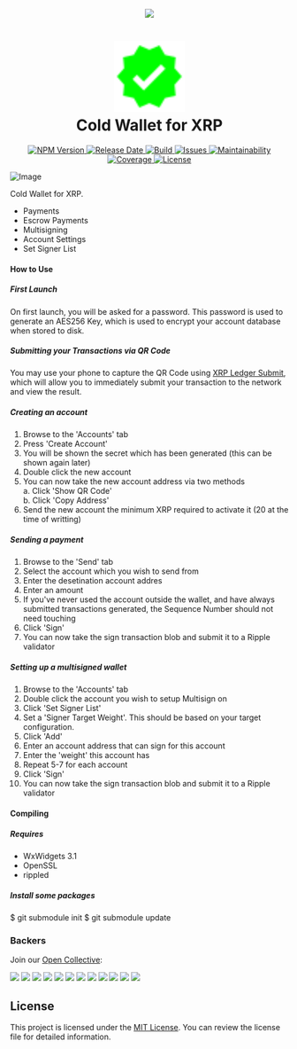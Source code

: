 <!-- Nothing weird to see here -->
<p align="center">
  <a href="https://readme.andyruwruw.com/api/now-playing?open">
    <!-- Music bars move to the beat and are colored based on the track's happiness, danceability and energy! -->
    <img src="https://raw.githubusercontent.com/andyruwruw/andyruwruw/master/example/now-playing.svg">
    <!-- This is how you'd make the call dynamically <img src="https://readme.andyruwruw.com/api/now-playing"> -->
  </a>
</p>

<h1 align="center">
  <img width="128" src="https://raw.githubusercontent.com/andreashuber69/verify-coldcard-dice-seed/develop/doc/icon.svg?sanitize=true"><br>
  Cold Wallet for XRP
</h1>
<p align="center">
  <a href="https://www.npmjs.com/package/verify-coldcard-dice-seed">
    <img src="https://img.shields.io/npm/v/verify-coldcard-dice-seed" alt="NPM Version">
  </a>
  <a href="https://github.com/andreashuber69/verify-coldcard-dice-seed/releases">
    <img src="https://img.shields.io/github/release-date/andreashuber69/verify-coldcard-dice-seed.svg" alt="Release Date">
  </a>
  <a href="https://travis-ci.com/github/andreashuber69/verify-coldcard-dice-seed">
    <img src="https://travis-ci.com/andreashuber69/verify-coldcard-dice-seed.svg?branch=master" alt="Build">
  </a>
  <a href="https://github.com/andreashuber69/verify-coldcard-dice-seed/issues">
    <img src="https://img.shields.io/github/issues-raw/andreashuber69/verify-coldcard-dice-seed.svg" alt="Issues">
  </a>
  <a href="https://codeclimate.com/github/andreashuber69/verify-coldcard-dice-seed/maintainability">
    <img src="https://api.codeclimate.com/v1/badges/117c9f61c524756193a5/maintainability" alt="Maintainability">
  </a>
  <a href="https://coveralls.io/github/andreashuber69/verify-coldcard-dice-seed?branch=develop">
    <img src="https://coveralls.io/repos/github/andreashuber69/verify-coldcard-dice-seed/badge.svg?branch=develop" alt="Coverage">
  </a>
  <a href="https://github.com/andreashuber69/verify-coldcard-dice-seed/blob/develop/LICENSE">
    <img src="https://img.shields.io/github/license/andreashuber69/verify-coldcard-dice-seed.svg" alt="License">
  </a>
</p>  

![Image](https://cloud.githubusercontent.com/assets/1327406/23770057/a87ecda8-0565-11e7-9886-094020fae4e4.png "Image")

Cold Wallet for XRP.

* Payments
* Escrow Payments
* Multisigning
* Account Settings
* Set Signer List


#### How to Use


##### First Launch

On first launch, you will be asked for a password. 
This password is used to generate an AES256 Key, which is used to encrypt your account database when stored to disk.

##### Submitting your Transactions via QR Code

You may use your phone to capture the QR Code using [XRP Ledger Submit](https://binz.io/), which will allow you to immediately submit your transaction to the network and view the result.

##### Creating an account

1. Browse to the 'Accounts' tab
2. Press 'Create Account'
3. You will be shown the secret which has been generated (this can be shown again later)
4. Double click the new account
5. You can now take the new account address via two methods  
  a. Click 'Show QR Code'  
  b. Click 'Copy Address'  
6. Send the new account the minimum XRP required to activate it (20 at the time of writting)


##### Sending a payment

1. Browse to the 'Send' tab
2. Select the account which you wish to send from
3. Enter the desetination account addres
4. Enter an amount
5. If you've never used the account outside the wallet, and have always submitted transactions generated, the Sequence Number should not need touching
6. Click 'Sign'
7. You can now take the sign transaction blob and submit it to a Ripple validator


##### Setting up a multisigned wallet

1. Browse to the 'Accounts' tab
2. Double click the account you wish to setup Multisign on
3. Click 'Set Signer List'
4. Set a 'Signer Target Weight'. This should be based on your target configuration.
5. Click 'Add'
6. Enter an account address that can sign for this account
7. Enter the 'weight' this account has
8. Repeat 5-7 for each account
9. Click 'Sign'
10. You can now take the sign transaction blob and submit it to a Ripple validator


#### Compiling

##### Requires

* WxWidgets 3.1
* OpenSSL
* rippled

##### Install some packages
$ git submodule init
$ git submodule update

### Backers

Join our [Open Collective](https://opencollective.com/democracyearth):

<a href="https://opencollective.com/democracyearth/backer/0/website"><img src="https://opencollective.com/democracyearth/backer/0/avatar.svg"></a>
<a href="https://opencollective.com/democracyearth/backer/1/website"><img src="https://opencollective.com/democracyearth/backer/1/avatar.svg"></a>
<a href="https://opencollective.com/democracyearth/backer/2/website"><img src="https://opencollective.com/democracyearth/backer/2/avatar.svg"></a>
<a href="https://opencollective.com/democracyearth/backer/3/website"><img src="https://opencollective.com/democracyearth/backer/3/avatar.svg"></a>
<a href="https://opencollective.com/democracyearth/backer/4/website"><img src="https://opencollective.com/democracyearth/backer/4/avatar.svg"></a>
<a href="https://opencollective.com/democracyearth/backer/5/website"><img src="https://opencollective.com/democracyearth/backer/5/avatar.svg"></a>
<a href="https://opencollective.com/democracyearth/backer/6/website"><img src="https://opencollective.com/democracyearth/backer/6/avatar.svg"></a>
<a href="https://opencollective.com/democracyearth/backer/7/website"><img src="https://opencollective.com/democracyearth/backer/7/avatar.svg"></a>
<a href="https://opencollective.com/democracyearth/backer/8/website"><img src="https://opencollective.com/democracyearth/backer/8/avatar.svg"></a>
<a href="https://opencollective.com/democracyearth/backer/9/website"><img src="https://opencollective.com/democracyearth/backer/9/avatar.svg"></a>
<a href="https://opencollective.com/democracyearth/backer/10/website"><img src="https://opencollective.com/democracyearth/backer/10/avatar.svg"></a>
<a href="https://opencollective.com/democracyearth/backer/11/website"><img src="https://opencollective.com/democracyearth/backer/11/avatar.svg"></a>
## License

This project is licensed under the [MIT License](LICENSE). You can review the license file for detailed information.

